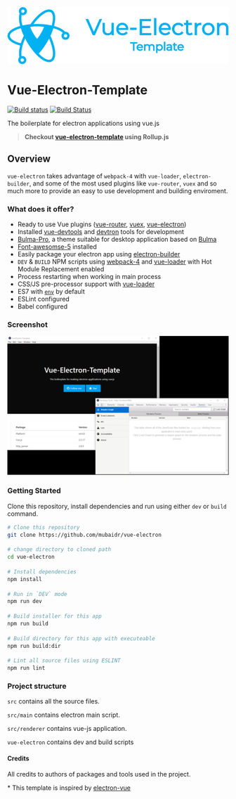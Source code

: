 <p align="center"><img src="./LogoDesigns/logotype1blue.png"></p>

# Vue-Electron-Template

[![Build status](https://ci.appveyor.com/api/projects/status/cjua6pdhjp9rqa1o?svg=true)](https://ci.appveyor.com/project/mubaidr/vue-electron-template)
[![Build Status](https://travis-ci.org/mubaidr/vue-electron-template.svg?branch=master)](https://travis-ci.org/mubaidr/vue-electron-template)

The boilerplate for electron applications using vue.js

> **Checkout [vue-electron-template](https://github.com/mubaidr/vue-electron-template/tree/rollup) using Rollup.js**

## Overview

`vue-electron` takes advantage of `webpack-4` with `vue-loader`, `electron-builder`, and some of the most used plugins like `vue-router`, `vuex` and so much more to provide an easy to use development and building enviroment.

### What does it offer?

- Ready to use Vue plugins \([vue-router](https://github.com/vuejs/vue-router), [vuex](https://github.com/vuejs/vuex), [vue-electron](https://github.com/SimulatedGREG/vue-electron)\)
- Installed [vue-devtools](https://github.com/vuejs/vue-devtools) and [devtron](https://github.com/electron/devtron) tools for development
- [Bulma-Pro](https://mubaidr.github.io/bulma-pro/), a theme suitable for desktop application based on [Bulma](https://bulma.io/)
- [Font-awesomse-5](https://fontawesome.com) installed
- Easily package your electron app using [electron-builder](https://github.com/electron-userland/electron-builder)
- `DEV` & `BUILD` NPM scripts using [webpack-4](https://github.com/webpack/webpack) and [vue-loader](https://github.com/vuejs/vue-loader) with Hot Module Replacement enabled
- Process restarting when working in main process
- CSS/JS pre-processor support with [vue-loader](https://github.com/vuejs/vue-loader/)
- ES7 with [`env`](https://babeljs.io/docs/en/babel-preset-env/) by default
- ESLint configured
- Babel configured

### Screenshot

<p align="center"><img src="./screenshot.png"></p>

### Getting Started

Clone this repository, install dependencies and run using either `dev` or `build` command.

```bash
# Clone this repository
git clone https://github.com/mubaidr/vue-electron

# change directory to cloned path
cd vue-electron

# Install dependencies
npm install

# Run in `DEV` mode
npm run dev

# Build installer for this app
npm run build

# Build directory for this app with executeable
npm run build:dir

# Lint all source files using ESLINT
npm run lint
```

### Project structure

`src` contains all the source files.

`src/main` contains electron main script.

`src/renderer` contains vue-js application.

`vue-electron` contains dev and build scripts

#### Credits

All credits to authors of packages and tools used in the project.

\* This template is inspired by [electron-vue](https://github.com/SimulatedGREG/electron-vue)
